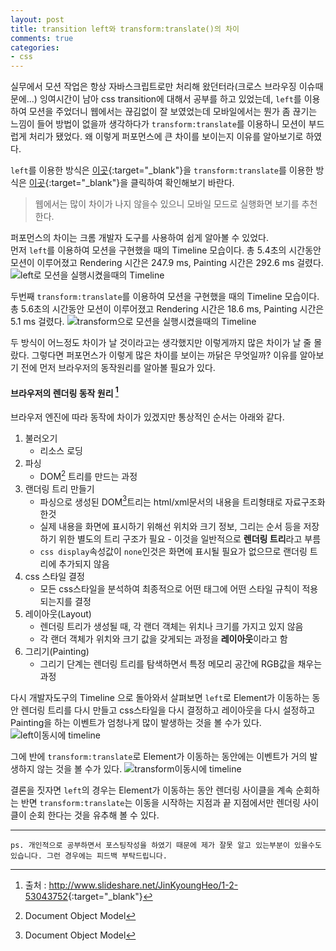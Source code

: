 ```yaml
---
layout: post
title: transition left와 transform:translate()의 차이
comments: true
categories:
- css
---
```


실무에서 모션 작업은 항상 자바스크립트로만 처리해 왔던터라(크로스 브라우징 이슈때문에...) 잉여시간이 남아 css transition에 대해서 공부를 하고 있었는데, ```left```를 이용하여 모션을 주었더니 웹에서는 끊김없이 잘 보였었는데 모바일에서는 뭔가 좀 끊기는 느낌이 들어 방법이 없을까 생각하다가 ```transform:translate```를 이용하니 모션이 부드럽게 처리가 됐었다. 왜 이렇게 퍼포먼스에 큰 차이를 보이는지 이유를 알아보기로 하였다.

```left```를 이용한 방식은 [이곳](http://jsfiddle.net/qcb2zc5b/){:target="_blank"}을 ```transform:translate```를 이용한 방식은 [이곳](http://jsfiddle.net/qcb2zc5b/1/){:target="_blank"}을 클릭하여 확인해보기 바란다.

> 웹에서는 많이 차이가 나지 않을수 있으니 모바일 모드로 실행화면 보기를 추천한다.

퍼포먼스의 차이는 크롬 개발자 도구를 사용하여 쉽게 알아볼 수 있었다.  
먼저 ```left```를 이용하여 모션을 구현했을 때의 Timeline 모습이다. 총 5.4초의 시간동안 모션이 이루어졌고 Rendering 시간은 247.9 ms, Painting 시간은 292.6 ms 걸렸다.  
![left로 모션을 실행시켰을때의 Timeline](/asset/left.png)

두번째 ```transform:translate```를 이용하여 모션을 구현했을 때의 Timeline 모습이다. 총 5.6초의 시간동안 모션이 이루어졌고 Rendering 시간은 18.6 ms, Painting 시간은 5.1 ms 걸렸다.
![transform으로 모션을 실행시켰을때의 Timeline](/asset/transform.png)

두 방식이 어느정도 차이가 날 것이라고는 생각했지만 이렇게까지 많은 차이가 날 줄 몰랐다. 그렇다면 퍼포먼스가 이렇게 많은 차이를 보이는 까닭은 무엇일까? 이유를 알아보기 전에 먼저 브라우저의 동작원리를 알아볼 필요가 있다.


#### 브라우저의 렌더링 동작 원리 [^1] ####

브라우저 엔진에 따라 동작에 차이가 있겠지만 통상적인 순서는 아래와 같다.

1. 불러오기
    * 리소스 로딩
2. 파싱 
    * DOM[^2] 트리를 만드는 과정
3. 랜더링 트리 만들기
    * 파싱으로 생성된 DOM[^2]트리는 html/xml문서의 내용을 트리형태로 자료구조화 한것
    * 실제 내용을 화면에 표시하기 위해선 위치와 크기 정보, 그리는 순서 등을 저장하기 위한 별도의 트리 구조가 필요 - 이것을 일반적으로 **렌더링 트리**라고 부름
    * ```css display```속성값이 ```none```인것은 화면에 표시될 필요가 없으므로 랜더링 트리에 추가되지 않음
4. css 스타일 결정
	* 모든 css스타일을 분석하여 최종적으로 어떤 태그에 어떤 스타일 규칙이 적용되는지를 결정
5. 레이아웃(Layout)
	* 렌더링 트리가 생성될 때, 각 랜더 객체는 위치나 크기를 가지고 있지 않음
	* 각 랜더 객체가 위치와 크기 값을 갖게되는 과정을 **레이아웃**이라고 함
6. 그리기(Painting)
	* 그리기 단계는 렌더링 트리를 탐색하면서 특정 메모리 공간에 RGB값을 채우는 과정

다시 개발자도구의 Timeline 으로 돌아와서 살펴보면 ```left```로 Element가 이동하는 동안 렌더링 트리를 다시 만들고 css스타일을 다시 결정하고 레이아웃을 다시 설정하고 Painting을 하는 이벤트가 엄청나게 많이 발생하는 것을 볼 수가 있다.
![left이동시에 timeline](/asset/left_proc.png)

그에 반에 ```transform:translate```로 Element가 이동하는 동안에는 이벤트가 거의 발생하지 않는 것을 볼 수가 있다.
![transform이동시에 timeline](/asset/transform_proc.png)

결론을 짓자면 ```left```의 경우는 Element가 이동하는 동안 렌더링 사이클을 계속 순회하는 반면 ```transform:translate```는 이동을 시작하는 지점과 끝 지점에서만 렌더링 사이클이 순회 한다는 것을
유추해 볼 수 있다.

---

[^1]: 출처 : <http://www.slideshare.net/JinKyoungHeo/1-2-53043752>{:target="_blank"}
[^2]: Document Object Model


```
ps. 개인적으로 공부하면서 포스팅작성을 하였기 때문에 제가 잘못 알고 있는부분이 있을수도 있습니다. 그런 경우에는 피드백 부탁드립니다.
```